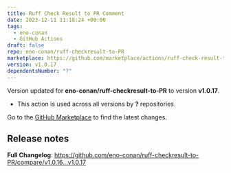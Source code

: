 ```yaml
---
title: Ruff Check Result to PR Comment
date: 2023-12-11 11:18:24 +00:00
tags:
  - eno-conan
  - GitHub Actions
draft: false
repo: eno-conan/ruff-checkresult-to-PR
marketplace: https://github.com/marketplace/actions/ruff-check-result-to-pr-comment
version: v1.0.17
dependentsNumber: "?"
---
```



Version updated for **eno-conan/ruff-checkresult-to-PR** to version **v1.0.17**.
- This action is used across all versions by **?** repositories.

Go to the [GitHub Marketplace](https://github.com/marketplace/actions/ruff-check-result-to-pr-comment) to find the latest changes.

## Release notes

**Full Changelog**: https://github.com/eno-conan/ruff-checkresult-to-PR/compare/v1.0.16...v1.0.17
